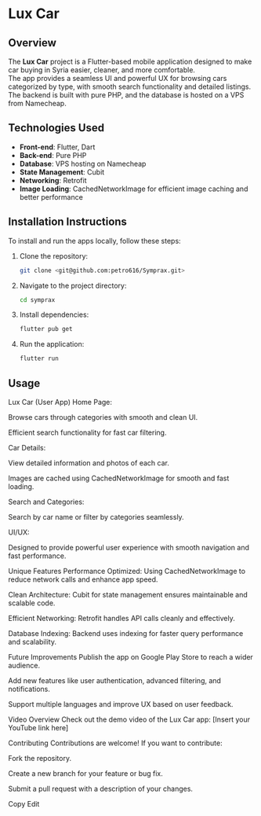 # Lux Car  

## Overview  
The **Lux Car** project is a Flutter-based mobile application designed to make car buying in Syria easier, cleaner, and more comfortable.  
The app provides a seamless UI and powerful UX for browsing cars categorized by type, with smooth search functionality and detailed listings.  
The backend is built with pure PHP, and the database is hosted on a VPS from Namecheap.  

## Technologies Used  
- **Front-end**: Flutter, Dart  
- **Back-end**: Pure PHP  
- **Database**: VPS hosting on Namecheap  
- **State Management**: Cubit  
- **Networking**: Retrofit  
- **Image Loading**: CachedNetworkImage for efficient image caching and better performance  

## Installation Instructions  
To install and run the apps locally, follow these steps:  

1. Clone the repository:  
   ```bash  
   git clone <git@github.com:petro616/Symprax.git>  
   ```  
2. Navigate to the project directory:  
   ```bash  
   cd symprax  
   ```  
3. Install dependencies:  
   ```bash  
   flutter pub get  
   ```  
4. Run the application:  
   ```bash  
   flutter run  
   ```
   
## Usage
Lux Car (User App)
Home Page:

Browse cars through categories with smooth and clean UI.

Efficient search functionality for fast car filtering.

Car Details:

View detailed information and photos of each car.

Images are cached using CachedNetworkImage for smooth and fast loading.

Search and Categories:

Search by car name or filter by categories seamlessly.

UI/UX:

Designed to provide powerful user experience with smooth navigation and fast performance.

Unique Features
Performance Optimized: Using CachedNetworkImage to reduce network calls and enhance app speed.

Clean Architecture: Cubit for state management ensures maintainable and scalable code.

Efficient Networking: Retrofit handles API calls cleanly and effectively.

Database Indexing: Backend uses indexing for faster query performance and scalability.

Future Improvements
Publish the app on Google Play Store to reach a wider audience.

Add new features like user authentication, advanced filtering, and notifications.

Support multiple languages and improve UX based on user feedback.

Video Overview
Check out the demo video of the Lux Car app:
[Insert your YouTube link here]

Contributing
Contributions are welcome! If you want to contribute:

Fork the repository.

Create a new branch for your feature or bug fix.

Submit a pull request with a description of your changes.

Copy
Edit
